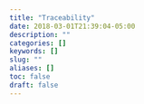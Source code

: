 ```yaml
---
title: "Traceability"
date: 2018-03-01T21:39:04-05:00
description: ""
categories: []
keywords: []
slug: ""
aliases: []
toc: false
draft: false
---
```

